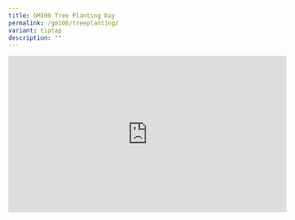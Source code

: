 ```yaml
---
title: GM100 Tree Planting Day
permalink: /gm100/treeplanting/
variant: tiptap
description: ""
---
```

<div class="iframe-wrapper">
<iframe height="315" width="560" allowfullscreen="true" frameborder="0" src="https://www.youtube.com/embed/vtOY_yOc4A8?si=hvI2D0DuSBBgiwUN"></iframe>
</div>
<p></p>